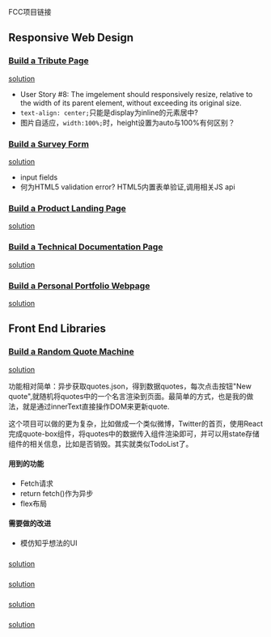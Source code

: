 FCC项目链接

## Responsive Web Design

### [Build a Tribute Page](https://learn.freecodecamp.org/responsive-web-design/responsive-web-design-projects/build-a-tribute-page)
[solution](https://benleie.github.io/pages/FCC/build-a-tribute-page/)
+ User Story #8: The imgelement should responsively resize, relative to the width of its parent element, without exceeding its original size.
+ `text-align: center;`只能是display为inline的元素居中?
+ 图片自适应，`width:100%;`时，height设置为auto与100%有何区别？



### [Build a Survey Form](https://learn.freecodecamp.org/responsive-web-design/responsive-web-design-projects/build-a-survey-form)
[solution](https://benleie.github.io/pages/FCC/build-a-survey-form/)
+ input fields
+ 何为HTML5 validation error?  HTML5内置表单验证,调用相关JS api



### [Build a Product Landing Page](https://learn.freecodecamp.org/responsive-web-design/responsive-web-design-projects/build-a-product-landing-page)
[solution]()



### [Build a Technical Documentation Page](https://learn.freecodecamp.org/responsive-web-design/responsive-web-design-projects/build-a-technical-documentation-page)
[solution]()



### [Build a Personal Portfolio Webpage](https://learn.freecodecamp.org/responsive-web-design/responsive-web-design-projects/build-a-personal-portfolio-webpage)
[solution]()




## Front End Libraries

### [Build a Random Quote Machine](https://learn.freecodecamp.org/front-end-libraries/front-end-libraries-projects/build-a-random-quote-machine)
[solution](https://benleie.github.io/pages/FCC/build-a-random-quote-machine/style.html)

功能相对简单：异步获取quotes.json，得到数据quotes，每次点击按钮"New quote",就随机将quotes中的一个名言渲染到页面。最简单的方式，也是我的做法，就是通过innerText直接操作DOM来更新quote.

这个项目可以做的更为复杂，比如做成一个类似微博，Twitter的首页，使用React完成quote-box组件，将quotes中的数据传入组件渲染即可，并可以用state存储组件的相关信息，比如是否销毁。其实就类似TodoList了。

#### 用到的功能
+ Fetch请求
+ return fetch()作为异步
+ flex布局

#### 需要做的改进
+ 模仿知乎想法的UI



### []()
[solution]()



### []()
[solution]()



### []()
[solution]()



### []()
[solution]()
